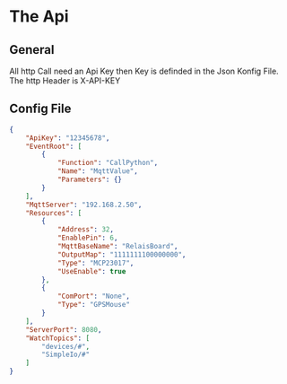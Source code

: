 # The Api

## General

All http Call need an Api Key then Key is definded in the Json Konfig File.
The http Header is X-API-KEY

## Config File

```Json
{
    "ApiKey": "12345678",
    "EventRoot": [
        {
            "Function": "CallPython",
            "Name": "MqttValue",
            "Parameters": {}
        }
    ],
    "MqttServer": "192.168.2.50",
    "Resources": [
        {
            "Address": 32,
            "EnablePin": 6,
            "MqttBaseName": "RelaisBoard",
            "OutputMap": "1111111100000000",
            "Type": "MCP23017",
            "UseEnable": true
        },
        {
            "ComPort": "None",
            "Type": "GPSMouse"
        }
    ],
    "ServerPort": 8080,
    "WatchTopics": [
        "devices/#",
        "SimpleIo/#"
    ]
}
```
